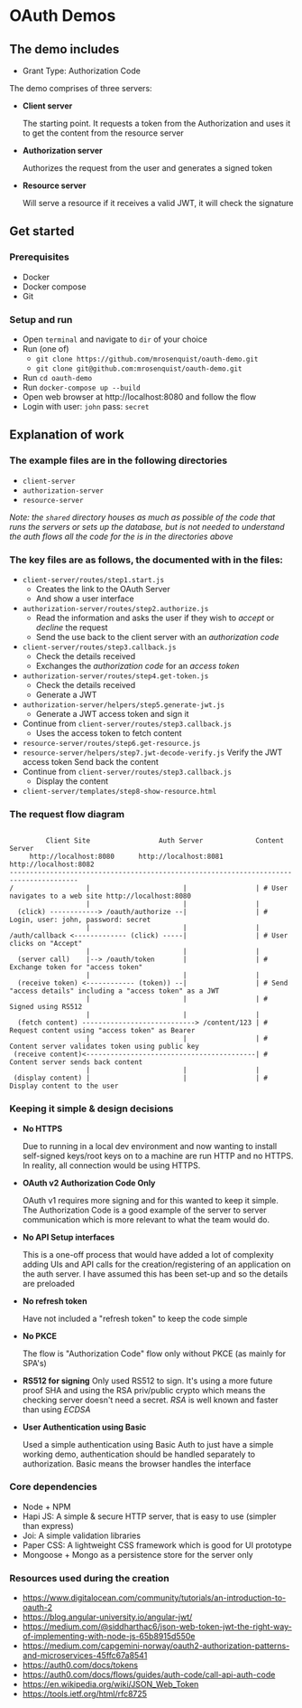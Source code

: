 # OAuth Demos

## The demo includes

- Grant Type: Authorization Code

The demo comprises of three servers:

- **Client server**

  The starting point. It requests a token from the Authorization
  and uses it to get the content from the resource server

- **Authorization server**

  Authorizes the request from the user and generates a signed token

- **Resource server**

  Will serve a resource if it receives a valid JWT, it will check the signature

## Get started

### Prerequisites

- Docker
- Docker compose
- Git

### Setup and run

- Open `terminal` and navigate to `dir` of your choice
- Run (one of)
  - `git clone https://github.com/mrosenquist/oauth-demo.git`
  - `git clone git@github.com:mrosenquist/oauth-demo.git`
- Run `cd oauth-demo`
- Run `docker-compose up --build`
- Open web browser at http://localhost:8080 and follow the flow
- Login with user: `john` pass: `secret`

## Explanation of work

### The example files are in the following directories

- `client-server`
- `authorization-server`
- `resource-server`

_Note: the `shared` directory houses as much as possible of the code that runs the servers or sets up the database, but is not needed to understand the auth flows all the code for the is in the directories above_

### The key files are as follows, the documented with in the files:

- `client-server/routes/step1.start.js`
  - Creates the link to the OAuth Server
  - And show a user interface
- `authorization-server/routes/step2.authorize.js`
  - Read the information and asks the user if they wish to _accept_ or _decline_ the request
  - Send the use back to the client server with an _authorization code_
- `client-server/routes/step3.callback.js`
  - Check the details received
  - Exchanges the _authorization code_ for an _access token_
- `authorization-server/routes/step4.get-token.js`
  - Check the details received
  - Generate a JWT
- `authorization-server/helpers/step5.generate-jwt.js`
  - Generate a JWT access token and sign it
- Continue from `client-server/routes/step3.callback.js`
  - Uses the access token to fetch content
- `resource-server/routes/step6.get-resource.js`
- `resource-server/helpers/step7.jwt-decode-verify.js`
  Verify the JWT access token
  Send back the content
- Continue from `client-server/routes/step3.callback.js`
  - Display the content
- `client-server/templates/step8-show-resource.html`

### The request flow diagram

```text

         Client Site                 Auth Server             Content Server
     http://localhost:8080      http://localhost:8081     http://localhost:8082
---------------------------------------------------------------------------------------
/                  |                       |                 | # User navigates to a web site http://localhost:8080
                   |                       |                 |
  (click) ------------> /oauth/authorize --|                 | # Login, user: john, password: secret
                   |                       |                 |
/auth/callback <------------- (click) -----|                 | # User clicks on "Accept"
                   |                       |                 |
  (server call)    |--> /oauth/token       |                 | # Exchange token for "access token"
                   |                       |                 |
  (receive token) <------------ (token)) --|                 | # Send "access details" including a "access token" as a JWT
                   |                       |                 | # Signed using RS512
                   |                       |                 |
  (fetch content) ----------------------------> /content/123 | # Request content using "access token" as Bearer
                   |                       |                 | # Content server validates token using public key
 (receive content)<------------------------------------------| # Content server sends back content
                   |                       |                 |
 (display content) |                       |                 | # Display content to the user

```

### Keeping it simple & design decisions

- **No HTTPS**

  Due to running in a local dev environment and now wanting to install self-signed keys/root keys on to a machine are run HTTP and no HTTPS. In reality, all connection would be using HTTPS.

- **OAuth v2 Authorization Code Only**

  OAuth v1 requires more signing and for this wanted to keep it simple. The Authorization Code is a good example of the server to server communication which is more relevant to what the team would do.

- **No API Setup interfaces**

  This is a one-off process that would have added a lot of complexity adding UIs and API calls for the creation/registering of an application on the auth server. I have assumed this has been set-up and so the details are preloaded

- **No refresh token**

  Have not included a "refresh token" to keep the code simple

- **No PKCE**

  The flow is "Authorization Code" flow only without PKCE (as mainly for SPA's)

- **RS512 for signing**
  Only used RS512 to sign. It's using a more future proof SHA and using the RSA priv/public crypto which means the checking server doesn't need a secret. _RSA_ is well known and faster than using _ECDSA_

- **User Authentication using Basic**

  Used a simple authentication using Basic Auth to just have a simple working demo, authentication should be handled separately to authorization. Basic means the browser handles the interface

### Core dependencies

- Node + NPM
- Hapi JS: A simple & secure HTTP server, that is easy to use (simpler than express)
- Joi: A simple validation libraries
- Paper CSS: A lightweight CSS framework which is good for UI prototype
- Mongoose + Mongo as a persistence store for the server only

### Resources used during the creation

- https://www.digitalocean.com/community/tutorials/an-introduction-to-oauth-2
- https://blog.angular-university.io/angular-jwt/
- https://medium.com/@siddharthac6/json-web-token-jwt-the-right-way-of-implementing-with-node-js-65b8915d550e
- https://medium.com/capgemini-norway/oauth2-authorization-patterns-and-microservices-45ffc67a8541
- https://auth0.com/docs/tokens
- https://auth0.com/docs/flows/guides/auth-code/call-api-auth-code
- https://en.wikipedia.org/wiki/JSON_Web_Token
- https://tools.ietf.org/html/rfc8725
